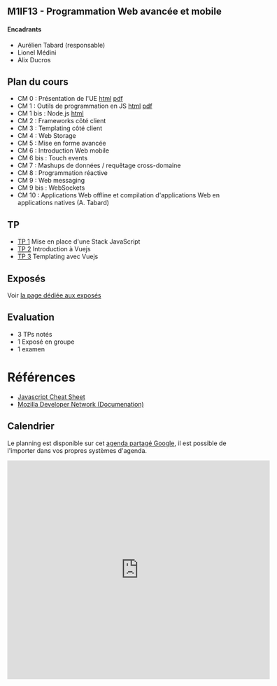 ## M1IF13 - Programmation Web avancée et mobile

#### Encadrants
- Aurélien Tabard (responsable)
- Lionel Médini
- Alix Ducros

## Plan du cours

- CM 0 : Présentation de l'UE [html](cours/cm0-intro) [pdf](cours/cm0-intro.pdf)
- CM 1 : Outils de programmation en JS [html](cours/cm1-stackjs) [pdf](cours/cm1-stackjs.pdf)
- CM 1 bis : Node.js [html](https://liris.cnrs.fr/lionel.medini/enseignement/M1IF13/CM/CM/CM_Nodejs.html)
- CM 2 : Frameworks côté client
- CM 3 : Templating côté client
- CM 4 : Web Storage
- CM 5 : Mise en forme avancée
- CM 6 : Introduction Web mobile
- CM 6 bis : Touch events
- CM 7 : Mashups de données / requêtage cross-domaine
- CM 8 : Programmation réactive
- CM 9 : Web messaging
- CM 9 bis : WebSockets
- CM 10 : Applications Web offline et compilation d'applications Web en applications natives (A. Tabard)

## TP

- [TP 1](TP1) Mise en place d'une Stack JavaScript
- [TP 2]() Introduction à Vuejs
- [TP 3]() Templating avec Vuejs

## Exposés
Voir [la page dédiée aux exposés](exposes)

## Evaluation

- 3 TPs notés
- 1 Exposé en groupe
- 1 examen

# Références

- [Javascript Cheat Sheet](https://mbeaudru.github.io/modern-js-cheatsheet/)
- [Mozilla Developer Network (Documenation)](https://developer.mozilla.org/)


## Calendrier
Le planning est disponible sur cet [agenda partagé Google](https://calendar.google.com/calendar?cid=ZWZoNmg0ZWplaXBncjdtaTgzNjEwaXRmNm9AZ3JvdXAuY2FsZW5kYXIuZ29vZ2xlLmNvbQ), il est possible de l'importer dans vos propres systèmes d'agenda.

<iframe src="https://calendar.google.com/calendar/embed?title=M1IF13&amp;showPrint=0&amp;showCalendars=0&amp;showTz=0&amp;height=500&amp;wkst=2&amp;bgcolor=%23FFFFFF&amp;src=efh6h4ejeipgr7mi83610itf6o%40group.calendar.google.com&amp;color=%238C500B&amp;ctz=Europe%2FBerlin" style="border-width:0" width="600" height="500" frameborder="0" scrolling="no"></iframe>
